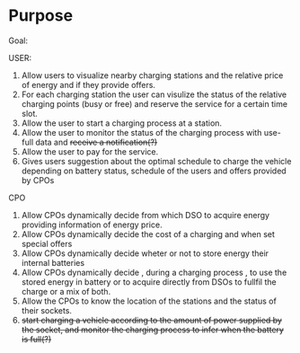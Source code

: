 # Purpose

Goal:

USER:

1. Allow users to visualize nearby charging stations and the relative price of energy and if they provide offers.
2. For each charging station the user can visulize the status of the relative charging points (busy or free) and reserve the service for a certain time slot.
3. Allow the user to start a charging process at a station.
4. Allow the user to monitor the status of the charging process with use-full data and ~~receive a notification(?)~~
5. Allow the user to pay for the service.
6. Gives users suggestion about the optimal schedule to charge the vehicle depending on battery status, schedule of the users and offers provided by CPOs

CPO

1. Allow CPOs dynamically decide from which DSO to acquire energy providing information of energy price.
2. Allow CPOs dynamically decide the cost of a charging and when set special offers
3. Allow CPOs dynamically decide wheter or not to store energy their internal batteries
4. Allow CPOs dynamically decide , during a charging process , to use the stored energy in battery or to acquire directly from DSOs to fullfil the charge or a mix of both.
5. Allow the CPOs to know the location of the stations and the status of their sockets.
6. ~~start charging a vehicle according to the amount of power supplied by the socket, and monitor the charging process to infer when the battery is full(?)~~
